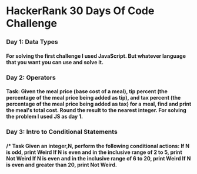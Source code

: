 # HackerRank 30 Days Of Code Challenge
  

### Day 1: Data Types
#### For solving the first challenge I used JavaScript. But whatever language that you want you can use and solve it.   

 
### Day 2: Operators 
#### Task: Given the meal price (base cost of a meal), tip percent (the percentage of the meal price being added as tip), and tax percent (the percentage of the meal price being added as tax) for a meal, find and print the meal's total cost. Round the result to the nearest integer. For solving the problem I used JS as day 1.


### Day 3: Intro to Conditional Statements
#### /* Task Given an integer,N, perform the following conditional actions: If N is odd, print Weird If N is even and in the inclusive range of 2 to 5, print Not Weird If N is even and in the inclusive range of 6 to 20, print Weird If N is even and greater than 20, print Not Weird.
